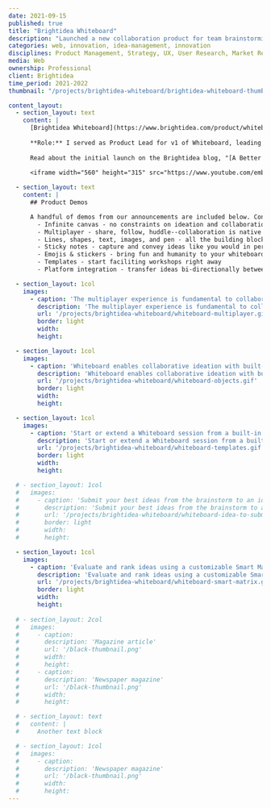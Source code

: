 ```yaml
---
date: 2021-09-15
published: true
title: "Brightidea Whiteboard"
description: "Launched a new collaboration product for team brainstorming"
categories: web, innovation, idea-management, innovation
disciplines: Product Management, Strategy, UX, User Research, Market Research, Interaction Design
media: Web
ownership: Professional
client: Brightidea
time_period: 2021-2022
thumbnail: "/projects/brightidea-whiteboard/brightidea-whiteboard-thumbnail.jpg"

content_layout:
  - section_layout: text
    content: |
      [Brightidea Whiteboard](https://www.brightidea.com/product/whiteboard/) rounds out the Brightidea idea management platform with native whiteboards for real-time team brainstorming & ideation. We have built an all-in-one solution for end-to-end idea management that cannot be found anywhere else. 
      
      **Role:** I served as Product Lead for v1 of Whiteboard, leading a team of backend Rust developers, frontend developers, and designers to deliver this brand new product on a cutting edge WebAssembly technology stack. 
      
      Read about the initial launch on the Brightidea blog, "[A Better Way To Brainstorm](https://www.brightidea.com/blog/fall-release-2021/)," and check out the launch/demo video:
      
      <iframe width="560" height="315" src="https://www.youtube.com/embed/McAnJXgmJbw" title="YouTube video player" frameborder="0" allow="accelerometer; autoplay; clipboard-write; encrypted-media; gyroscope; picture-in-picture" allowfullscreen></iframe>

  - section_layout: text
    content: |
      ## Product Demos

      A handful of demos from our announcements are included below. Contact me for additional case studies. Our product includes:
        - Infinite canvas - no constraints on ideation and collaboration
        - Multiplayer - share, follow, huddle--collaboration is native and at the core
        - Lines, shapes, text, images, and pen - all the building blocks you need
        - Sticky notes - capture and convey ideas like you would in person
        - Emojis & stickers - bring fun and humanity to your whiteboard
        - Templates - start faciliting workshops right away
        - Platform integration - transfer ideas bi-directionally between innovation pipelines and whiteboards 

  - section_layout: 1col
    images:
      - caption: 'The multiplayer experience is fundamental to collaborating in Whiteboard'
        description: 'The multiplayer experience is fundamental to collaborating in Whiteboard'
        url: '/projects/brightidea-whiteboard/whiteboard-multiplayer.gif'
        border: light
        width:
        height:

  - section_layout: 1col
    images:
      - caption: 'Whiteboard enables collaborative ideation with built-in sticky notes, shapes, text, stickers, and drawing tools'
        description: 'Whiteboard enables collaborative ideation with built-in sticky notes, shapes, text, stickers, and drawing tools'
        url: '/projects/brightidea-whiteboard/whiteboard-objects.gif'
        border: light
        width:
        height:

  - section_layout: 1col
    images:
      - caption: 'Start or extend a Whiteboard session from a built-in template'
        description: 'Start or extend a Whiteboard session from a built-in template'
        url: '/projects/brightidea-whiteboard/whiteboard-templates.gif'
        border: light
        width:
        height:

  # - section_layout: 1col
  #   images:
  #     - caption: 'Submit your best ideas from the brainstorm to an idea challenge'
  #       description: 'Submit your best ideas from the brainstorm to an idea challenge'
  #       url: '/projects/brightidea-whiteboard/whiteboard-idea-to-submission.gif'
  #       border: light
  #       width:
  #       height:

  - section_layout: 1col
    images:
      - caption: 'Evaluate and rank ideas using a customizable Smart Matrix'
        description: 'Evaluate and rank ideas using a customizable Smart Matrix'
        url: '/projects/brightidea-whiteboard/whiteboard-smart-matrix.gif'
        border: light
        width:
        height:
        
  # - section_layout: 2col
  #   images:
  #     - caption:
  #       description: 'Magazine article'
  #       url: '/black-thumbnail.png'
  #       width:
  #       height:
  #     - caption:
  #       description: 'Newspaper magazine'
  #       url: '/black-thumbnail.png'
  #       width:
  #       height:

  # - section_layout: text
  #   content: |
  #     Another text block

  # - section_layout: 1col
  #   images:
  #     - caption:
  #       description: 'Newspaper magazine'
  #       url: '/black-thumbnail.png'
  #       width:
  #       height:
---
```


